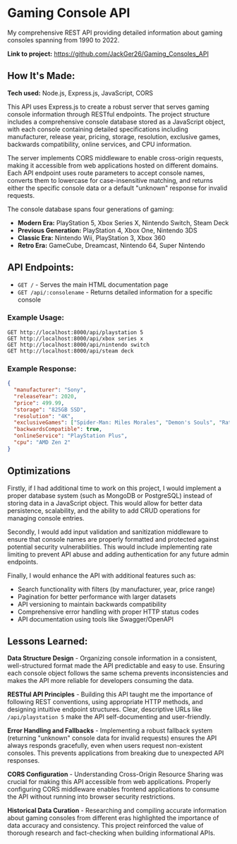 # Gaming Console API

My comprehensive REST API providing detailed information about gaming consoles spanning from 1990 to 2022.

**Link to project:** https://github.com/JackGer26/Gaming_Consoles_API

## How It's Made:

**Tech used:** Node.js, Express.js, JavaScript, CORS

This API uses Express.js to create a robust server that serves gaming console information through RESTful endpoints. The project structure includes a comprehensive console database stored as a JavaScript object, with each console containing detailed specifications including manufacturer, release year, pricing, storage, resolution, exclusive games, backwards compatibility, online services, and CPU information.

The server implements CORS middleware to enable cross-origin requests, making it accessible from web applications hosted on different domains. Each API endpoint uses route parameters to accept console names, converts them to lowercase for case-insensitive matching, and returns either the specific console data or a default "unknown" response for invalid requests.

The console database spans four generations of gaming:
- **Modern Era:** PlayStation 5, Xbox Series X, Nintendo Switch, Steam Deck
- **Previous Generation:** PlayStation 4, Xbox One, Nintendo 3DS  
- **Classic Era:** Nintendo Wii, PlayStation 3, Xbox 360
- **Retro Era:** GameCube, Dreamcast, Nintendo 64, Super Nintendo

## API Endpoints:

- `GET /` - Serves the main HTML documentation page
- `GET /api/:consolename` - Returns detailed information for a specific console

### Example Usage:
```
GET http://localhost:8000/api/playstation 5
GET http://localhost:8000/api/xbox series x
GET http://localhost:8000/api/nintendo switch
GET http://localhost:8000/api/steam deck
```

### Example Response:
```json
{
  "manufacturer": "Sony",
  "releaseYear": 2020,
  "price": 499.99,
  "storage": "825GB SSD",
  "resolution": "4K",
  "exclusiveGames": ["Spider-Man: Miles Morales", "Demon's Souls", "Ratchet & Clank"],
  "backwardsCompatible": true,
  "onlineService": "PlayStation Plus",
  "cpu": "AMD Zen 2"
}
```

## Optimizations

Firstly, if I had additional time to work on this project, I would implement a proper database system (such as MongoDB or PostgreSQL) instead of storing data in a JavaScript object. This would allow for better data persistence, scalability, and the ability to add CRUD operations for managing console entries.

Secondly, I would add input validation and sanitization middleware to ensure that console names are properly formatted and protected against potential security vulnerabilities. This would include implementing rate limiting to prevent API abuse and adding authentication for any future admin endpoints.

Finally, I would enhance the API with additional features such as:
- Search functionality with filters (by manufacturer, year, price range)
- Pagination for better performance with larger datasets
- API versioning to maintain backwards compatibility
- Comprehensive error handling with proper HTTP status codes
- API documentation using tools like Swagger/OpenAPI

## Lessons Learned:

**Data Structure Design** - Organizing console information in a consistent, well-structured format made the API predictable and easy to use. Ensuring each console object follows the same schema prevents inconsistencies and makes the API more reliable for developers consuming the data.

**RESTful API Principles** - Building this API taught me the importance of following REST conventions, using appropriate HTTP methods, and designing intuitive endpoint structures. Clear, descriptive URLs like `/api/playstation 5` make the API self-documenting and user-friendly.

**Error Handling and Fallbacks** - Implementing a robust fallback system (returning "unknown" console data for invalid requests) ensures the API always responds gracefully, even when users request non-existent consoles. This prevents applications from breaking due to unexpected API responses.

**CORS Configuration** - Understanding Cross-Origin Resource Sharing was crucial for making this API accessible from web applications. Properly configuring CORS middleware enables frontend applications to consume the API without running into browser security restrictions.

**Historical Data Curation** - Researching and compiling accurate information about gaming consoles from different eras highlighted the importance of data accuracy and consistency. This project reinforced the value of thorough research and fact-checking when building informational APIs.
